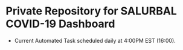 # Private Repository for SALURBAL COVID-19 Dashboard

- Current Automated Task scheduled daily at 4:00PM EST (16:00).
